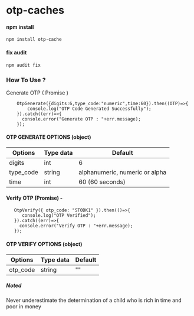 # otp-caches

#### npm install
```
npm install otp-cache
```

#### fix audit
```
npm audit fix
```


### How To Use ?

Generate OTP ( Promise )
```
    OtpGenerate({digits:6,type_code:"numeric",time:60}).then((OTP)=>{
        console.log("OTP Code Generated Successfully");
    }).catch((err)=>{
      console.error("Generate OTP : "+err.message);
    });
```

#### OTP GENERATE OPTIONS (object)
| Options | Type data | Default |
| --- | --- | --- |
| digits | int | 6 |
| type_code | string | alphanumeric, numeric or alpha |
| time | int | 60 (60 seconds) |



#### Verify OTP (Promise) -
 ```
    OtpVerify({ otp_code: "ST0DK1" }).then(()=>{
       console.log("OTP Verified");
    }).catch((err)=>{
      console.error("Verify OTP : "+err.message);
    });
```

#### OTP VERIFY OPTIONS (object)
| Options | Type data | Default |
| --- | --- | --- |
| otp_code | string | "" |


##### Noted
Never underestimate the determination of a child who is rich in time and poor in money
